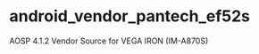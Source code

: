 android_vendor_pantech_ef52s
============================

AOSP 4.1.2 Vendor Source for VEGA IRON (IM-A870S)
